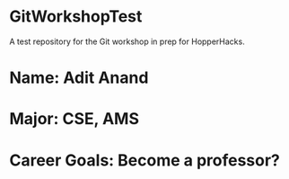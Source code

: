 # GitWorkshopTest
A test repository for the Git workshop in prep for HopperHacks.


# Name: Adit Anand
# Major: CSE, AMS
# Career Goals: Become a professor?